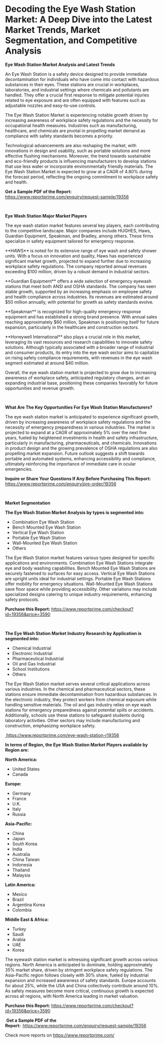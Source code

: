 <p><h1>Decoding the Eye Wash Station Market: A Deep Dive into the Latest Market Trends, Market Segmentation, and Competitive Analysis</h1></p><p><strong>Eye Wash Station Market Analysis and Latest Trends</strong></p>
<p><p>An Eye Wash Station is a safety device designed to provide immediate decontamination for individuals who have come into contact with hazardous substances in their eyes. These stations are crucial in workplaces, laboratories, and industrial settings where chemicals and pollutants are handled. They offer a crucial first response to mitigate potential injuries related to eye exposure and are often equipped with features such as adjustable nozzles and easy-to-use controls.</p><p>The Eye Wash Station Market is experiencing notable growth driven by increasing awareness of workplace safety regulations and the necessity for occupational health measures. Industries such as manufacturing, healthcare, and chemicals are pivotal in propelling market demand as compliance with safety standards becomes a priority. </p><p>Technological advancements are also reshaping the market, with innovations in design and usability, such as portable solutions and more effective flushing mechanisms. Moreover, the trend towards sustainable and eco-friendly products is influencing manufacturers to develop stations that use less water or incorporate environmentally friendly materials. The Eye Wash Station Market is expected to grow at a CAGR of 4.80% during the forecast period, reflecting the ongoing commitment to workplace safety and health.</p></p>
<p><strong>Get a Sample PDF of the Report:&nbsp;</strong> <a href="https://www.reportprime.com/enquiry/request-sample/19356?utm_campaign=2181&utm_medium=2&utm_source=Github&utm_content=ia&utm_term=19032025&utm_id=eye-wash-station">https://www.reportprime.com/enquiry/request-sample/19356</a></p>
<p>&nbsp;</p>
<p><strong>Eye Wash Station Major Market Players</strong></p>
<p><p>The eye wash station market features several key players, each contributing to the competitive landscape. Major companies include HUGHES, Haws, Guardian Equipment, Speakman, and Bradley, among others. These firms specialize in safety equipment tailored for emergency response.</p><p>**HAWS** is noted for its extensive range of eye wash and safety shower units. With a focus on innovation and quality, Haws has experienced significant market growth, projected to expand further due to increasing workplace safety regulations. The company reported annual revenues exceeding $100 million, driven by a robust demand in industrial sectors.</p><p>**Guardian Equipment** offers a wide selection of emergency eyewash stations that meet both ANSI and OSHA standards. The company has seen stable growth, supported by an increasing emphasis on employee safety and health compliance across industries. Its revenues are estimated around $50 million annually, with potential for growth as safety standards evolve.</p><p>**Speakman** is recognized for high-quality emergency response equipment and has established a strong brand presence. With annual sales reaching approximately $60 million, Speakman is positioning itself for future expansion, particularly in the healthcare and construction sectors.</p><p>**Honeywell International** also plays a crucial role in this market, leveraging its vast resources and research capabilities to innovate safety solutions. Although typically associated with a broader range of industrial and consumer products, its entry into the eye wash sector aims to capitalize on rising safety compliance requirements, with revenues in the eye wash segment estimated at around $40 million.</p><p>Overall, the eye wash station market is projected to grow due to increasing awareness of workplace safety, anticipated regulatory changes, and an expanding industrial base, positioning these companies favorably for future opportunities and revenue growth.</p></p>
<p>&nbsp;</p>
<p><strong>What Are The Key Opportunities For Eye Wash Station Manufacturers?</strong></p>
<p><p>The eye wash station market is anticipated to experience significant growth, driven by increasing awareness of workplace safety regulations and the necessity of emergency preparedness in various industries. The market is projected to expand at a CAGR of approximately 5% over the next five years, fueled by heightened investments in health and safety infrastructure, particularly in manufacturing, pharmaceuticals, and chemicals. Innovations in product design and the growing prevalence of OSHA regulations are also propelling market expansion. Future outlook suggests a shift towards portable and automated systems, enhancing accessibility and compliance, ultimately reinforcing the importance of immediate care in ocular emergencies.</p></p>
<p><strong>Inquire or Share Your Questions If Any Before Purchasing This Report:</strong> <a href="https://www.reportprime.com/enquiry/pre-order/19356?utm_campaign=2181&utm_medium=2&utm_source=Github&utm_content=ia&utm_term=19032025&utm_id=eye-wash-station">https://www.reportprime.com/enquiry/pre-order/19356</a></p>
<p>&nbsp;</p>
<p><strong>Market Segmentation</strong></p>
<p><strong>The Eye Wash Station Market Analysis by types is segmented into:</strong></p>
<p><ul><li>Combination Eye Wash Station</li><li>Bench Mounted Eye Wash Station</li><li>Vertical Eye Wash Station</li><li>Portable Eye Wash Station</li><li>Wall-Mounted Eye Wash Station</li><li>Others</li></ul></p>
<p><p>The Eye Wash Station market features various types designed for specific applications and environments. Combination Eye Wash Stations integrate eye and body washing capabilities. Bench Mounted Eye Wash Stations are securely fastened to surfaces for easy access. Vertical Eye Wash Stations are upright units ideal for industrial settings. Portable Eye Wash Stations offer mobility for emergency situations. Wall-Mounted Eye Wash Stations save floor space while providing accessibility. Other variations may include specialized designs catering to unique industry requirements, enhancing safety protocols.</p></p>
<p><strong>Purchase this Report:&nbsp;</strong><a href="https://www.reportprime.com/checkout?id=19356&price=3590&utm_campaign=2181&utm_medium=2&utm_source=Github&utm_content=ia&utm_term=19032025&utm_id=eye-wash-station">https://www.reportprime.com/checkout?id=19356&price=3590</a></p>
<p>&nbsp;</p>
<p><strong>The Eye Wash Station Market Industry Research by Application is segmented into:</strong></p>
<p><ul><li>Chemical Industrial</li><li>Electronic Industrial</li><li>Pharmaceutical Industrial</li><li>Oil and Gas Industrial</li><li>School Institutions</li><li>Others</li></ul></p>
<p><p>The Eye Wash Station market serves several critical applications across various industries. In the chemical and pharmaceutical sectors, these stations ensure immediate decontamination from hazardous substances. In the electronic industry, they protect workers from chemical exposure while handling sensitive materials. The oil and gas industry relies on eye wash stations for emergency preparedness against potential spills or accidents. Additionally, schools use these stations to safeguard students during laboratory activities. Other sectors may include manufacturing and construction, emphasizing workplace safety.</p></p>
<p><a href="https://www.reportprime.com/eye-wash-station-r19356?utm_campaign=2181&utm_medium=2&utm_source=Github&utm_content=ia&utm_term=19032025&utm_id=eye-wash-station">&nbsp;https://www.reportprime.com/eye-wash-station-r19356</a></p>
<p><strong>In terms of Region, the Eye Wash Station Market Players available by Region are:</strong></p>
<p>
    <p> <strong> North America: </strong>
        <ul>
            <li>United States</li>
            <li>Canada</li>
        </ul>
        </p> 
    <p> <strong> Europe: </strong>
        <ul>
            <li>Germany</li>
            <li>France</li>
            <li>U.K.</li>
            <li>Italy</li>
            <li>Russia</li>
        </ul>
        </p> 
    <p> <strong> Asia-Pacific: </strong>
        <ul>
            <li>China</li>
            <li>Japan</li>
            <li>South Korea</li>
            <li>India</li>
            <li>Australia</li>
            <li>China Taiwan</li>
            <li>Indonesia</li>
            <li>Thailand</li>
            <li>Malaysia</li>
        </ul>
        </p> 
    <p> <strong> Latin America: </strong>
        <ul>
            <li>Mexico</li>
            <li>Brazil</li>
            <li>Argentina Korea</li>
            <li>Colombia</li>
        </ul>
        </p> 
    <p> <strong> Middle East & Africa: </strong>
        <ul>
            <li>Turkey</li>
            <li>Saudi</li>
            <li>Arabia</li>
            <li>UAE</li>
            <li>Korea</li>
        </ul>
    </p>
    </p>
<p><p>The eyewash station market is witnessing significant growth across various regions. North America is anticipated to dominate, holding approximately 35% market share, driven by stringent workplace safety regulations. The Asia-Pacific region follows closely with 30% share, fueled by industrial expansion and increased awareness of safety standards. Europe accounts for about 25%, while the USA and China collectively contribute around 10%. As safety measures become more critical, continuous growth is expected across all regions, with North America leading in market valuation.</p></p>
<p><strong>Purchase this Report: </strong><a href="https://www.reportprime.com/checkout?id=19356&price=3590&utm_campaign=2181&utm_medium=2&utm_source=Github&utm_content=ia&utm_term=19032025&utm_id=eye-wash-station">https://www.reportprime.com/checkout?id=19356&price=3590</a></p>
<p>&nbsp;<strong>Get a Sample PDF of the Report:&nbsp;&nbsp;</strong><a href="https://www.reportprime.com/enquiry/request-sample/19356?utm_campaign=2181&utm_medium=2&utm_source=Github&utm_content=ia&utm_term=19032025&utm_id=eye-wash-station">https://www.reportprime.com/enquiry/request-sample/19356</a></p>
<p><strong></strong></p>
<p>Check more reports on <a href="https://www.reportprime.com/?utm_campaign=2181&utm_medium=2&utm_source=Github&utm_content=ia&utm_term=19032025&utm_id=eye-wash-station">https://www.reportprime.com/</a></p>